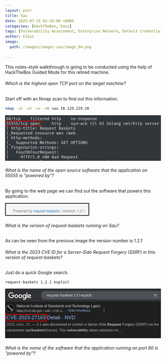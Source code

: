 ```yaml
---
layout: post
title: Sau
date: 2025-07-15 02:34:00 +0800
categories: [HackTheBox, Easy]
tags: [Vulnerability Assessment, Enterprise Network, Default Credentials, Weak Permissions]
author: klein
image:
  path: /images/images-sau/image_04.png
  
---
```


This notes-style walkthrough is going to be conducted using the help of HackTheBox Guided Mode for this retired machine.

###### Which is the highest open TCP port on the target machine?

Start off with an Nmap scan to find out this information.

```bash
nmap -sC -sV -vv -oN sau 10.129.229.26
```

![b](/images/images-sau/image_01.png)

###### What is the name of the open source software that the application on 55555 is "powered by"?

By going to the web page we can find out the software that powers this application.

![b](/images/images-sau/image_02.png)

###### What is the version of request-baskets running on Sau?

As can be seen from the previous image the version number is 1.2.1

###### What is the 2023 CVE ID for a Server-Side Request Forgery (SSRF) in this version of request-baskets?

Just do a quick Google search.

```
request-baskets 1.2.1 exploit
```

![b](/images/images-sau/image_03.png)

###### What is the name of the software that the application running on port 80 is "powered by"?

